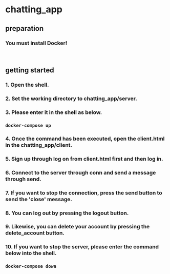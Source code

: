 # chatting_app
## preparation
### You must install Docker!
<br>

## getting started
### 1. Open the shell.
### 2. Set the working directory to chatting_app/server.
### 3. Please enter it in the shell as below.
### <code>docker-compose up</code>
### 4. Once the command has been executed, open the client.html in the chatting_app/client.
### 5. Sign up through log on from client.html first and then log in.
### 6. Connect to the server through conn and send a message through send.
### 7. If you want to stop the connection, press the send button to send the 'close' message.
### 8. You can log out by pressing the logout button.
### 9. Likewise, you can delete your account by pressing the delete_account button.
### 10. If you want to stop the server, please enter the command below into the shell.
### <code>docker-compose down</code>
